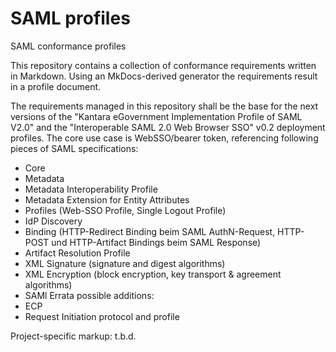 # SAML profiles
SAML conformance profiles

This repository contains a collection of conformance requirements written in Markdown. Using an MkDocs-derived generator the requirements result in a profile document.

The requirements managed in this repository shall be the base for the next versions of the "Kantara eGovernment Implementation Profile of SAML V2.0" and the "Interoperable SAML 2.0 Web Browser SSO" v0.2 deployment profiles. The core use case is WebSSO/bearer token, referencing following pieces of SAML specifications:
*	Core
*	Metadata
*	Metadata Interoperability Profile
*	Metadata Extension for Entity Attributes
*	Profiles (Web-SSO Profile, Single Logout Profile)
*	IdP Discovery
*	Binding (HTTP-Redirect Binding beim SAML AuthN-Request, HTTP-POST und HTTP-Artifact Bindings beim SAML Response)
*	Artifact Resolution Profile
*	XML Signature (signature and digest algorithms)
*	XML Encryption (block encryption, key transport & agreement algorithms)
*	SAMl Errata
possible additions:
* ECP 
* Request Initiation protocol and profile

Project-specific markup:
t.b.d.
